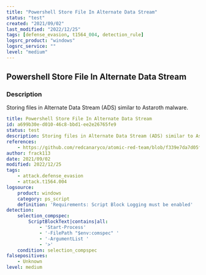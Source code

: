 ```yaml
---
title: "Powershell Store File In Alternate Data Stream"
status: "test"
created: "2021/09/02"
last_modified: "2022/12/25"
tags: [defense_evasion, t1564_004, detection_rule]
logsrc_product: "windows"
logsrc_service: ""
level: "medium"
---
```


## Powershell Store File In Alternate Data Stream

### Description

Storing files in Alternate Data Stream (ADS) similar to Astaroth malware.

```yml
title: Powershell Store File In Alternate Data Stream
id: a699b30e-d010-46c8-bbd1-ee2e26765fe9
status: test
description: Storing files in Alternate Data Stream (ADS) similar to Astaroth malware.
references:
    - https://github.com/redcanaryco/atomic-red-team/blob/f339e7da7d05f6057fdfcdd3742bfcf365fee2a9/atomics/T1564.004/T1564.004.md
author: frack113
date: 2021/09/02
modified: 2022/12/25
tags:
    - attack.defense_evasion
    - attack.t1564.004
logsource:
    product: windows
    category: ps_script
    definition: 'Requirements: Script Block Logging must be enabled'
detection:
    selection_compspec:
        ScriptBlockText|contains|all:
            - 'Start-Process'
            - '-FilePath "$env:comspec" '
            - '-ArgumentList '
            - '>'
    condition: selection_compspec
falsepositives:
    - Unknown
level: medium

```
